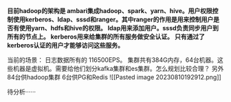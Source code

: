 **目前hadoop的架构是
ambari集成hadoop、spark、yarn、hive。用户权限控制使用kerberos、ldap、sssd和ranger。其中ranger的作用是用来控制用户是否有使用yarn、hdfs和hive的权限。
ldap用来添加用户。sssd负责同步用户到所有的节点上。
kerberos用来给集群的所有服务做安全认证。
只有通过了kerberos认证的用户才能够访问这些服务。**




当前的场景：
日志数据所有的  116500EPS。
集群共有384G内存，64台机器。这些机器是虚拟机。需要给他们划分kafka集群和es集群。怎么规划比较合理？
另外
84台供hadoop集群
6台供PG和Redis
![[Pasted image 20230810192912.png]]


待分析······